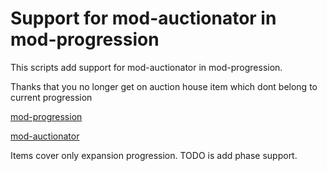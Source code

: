 # Support for mod-auctionator in mod-progression

This scripts add support for mod-auctionator in mod-progression.

Thanks that you no longer get on auction house item which dont belong to current progression

[mod-progression](https://github.com/noisiver/mod-progression)

[mod-auctionator](https://github.com/araxiaonline/mod-auctionator)

Items cover only expansion progression. TODO is add phase support.